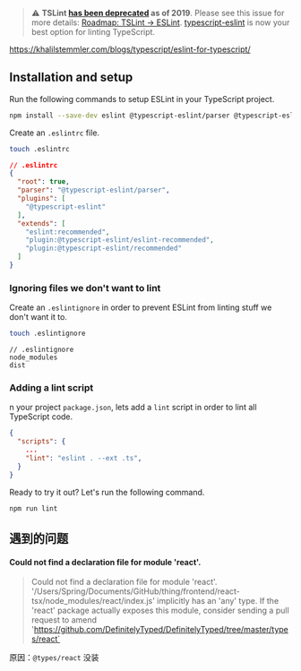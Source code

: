 > :warning: **TSLint [has been deprecated](https://medium.com/palantir/tslint-in-2019-1a144c2317a9) as of 2019**. Please see this issue for more details: [Roadmap: TSLint → ESLint](https://github.com/palantir/tslint/issues/4534). [typescript-eslint](https://typescript-eslint.io/) is now your best option for linting TypeScript.



https://khalilstemmler.com/blogs/typescript/eslint-for-typescript/



## Installation and setup

Run the following commands to setup ESLint in your TypeScript project.

```bash
npm install --save-dev eslint @typescript-eslint/parser @typescript-eslint/eslint-plugin
```

Create an `.eslintrc` file.

```bash
touch .eslintrc
```

```json
// .eslintrc
{
  "root": true,
  "parser": "@typescript-eslint/parser",
  "plugins": [
    "@typescript-eslint"
  ],
  "extends": [
    "eslint:recommended",
    "plugin:@typescript-eslint/eslint-recommended",
    "plugin:@typescript-eslint/recommended"
  ]
}
```

### Ignoring files we don't want to lint

Create an `.eslintignore` in order to prevent ESLint from linting stuff we don't want it to.

```bash
touch .eslintignore
```

```text
// .eslintignore
node_modules
dist
```

### Adding a lint script

n your project `package.json`, lets add a `lint` script in order to lint all TypeScript code.

```json
{
  "scripts": {
    ...
    "lint": "eslint . --ext .ts",
  }
}
```

Ready to try it out? Let's run the following command.

```bash
npm run lint
```

## 遇到的问题

#### Could not find a declaration file for module 'react'. 

> Could not find a declaration file for module 'react'. '/Users/Spring/Documents/GitHub/thing/frontend/react-tsx/node_modules/react/index.js' implicitly has an 'any' type.
>   If the 'react' package actually exposes this module, consider sending a pull request to amend 'https://github.com/DefinitelyTyped/DefinitelyTyped/tree/master/types/react` 

原因：`@types/react` 没装































